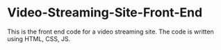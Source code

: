 # Video-Streaming-Site-Front-End
This is the front end code for a video streaming site.
The code is written using HTML, CSS, JS.
